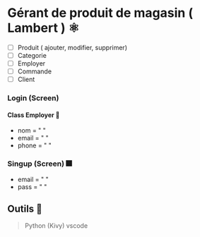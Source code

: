 # Gérant de produit de magasin ( Lambert ) ⚛

- [ ] Produit ( ajouter, modifier, supprimer)
- [ ] Categorie
- [ ] Employer
- [ ] Commande
- [ ] Client

### Login (Screen)
#### Class Employer 🛐
* nom = " "
* email = " "
* phone = " "

### Singup (Screen) 🎆
* email = " "
* pass = " "

## Outils 🔧
> Python (Kivy) 
> vscode 